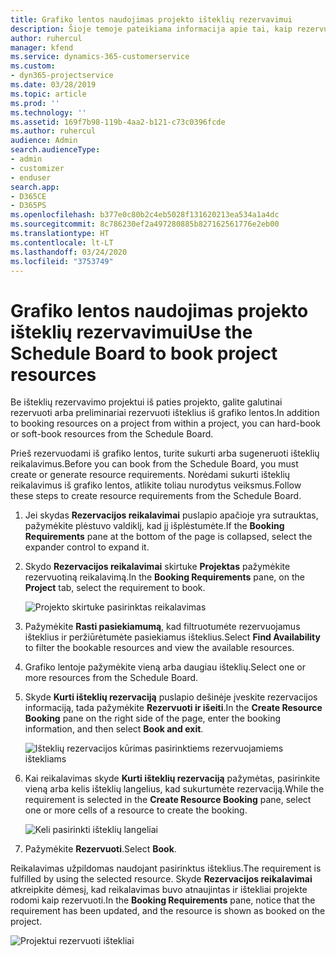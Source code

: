 ```yaml
---
title: Grafiko lentos naudojimas projekto išteklių rezervavimui
description: Šioje temoje pateikiama informacija apie tai, kaip rezervuoti išteklius.
author: ruhercul
manager: kfend
ms.service: dynamics-365-customerservice
ms.custom:
- dyn365-projectservice
ms.date: 03/28/2019
ms.topic: article
ms.prod: ''
ms.technology: ''
ms.assetid: 169f7b98-119b-4aa2-b121-c73c0396fcde
ms.author: ruhercul
audience: Admin
search.audienceType:
- admin
- customizer
- enduser
search.app:
- D365CE
- D365PS
ms.openlocfilehash: b377e0c80b2c4eb5028f131620213ea534a1a4dc
ms.sourcegitcommit: 8c786230ef2a497280885b827162561776e2eb00
ms.translationtype: HT
ms.contentlocale: lt-LT
ms.lasthandoff: 03/24/2020
ms.locfileid: "3753749"
---
```

# <a name="use-the-schedule-board-to-book-project-resources"></a><span data-ttu-id="3b715-103">Grafiko lentos naudojimas projekto išteklių rezervavimui</span><span class="sxs-lookup"><span data-stu-id="3b715-103">Use the Schedule Board to book project resources</span></span>

<span data-ttu-id="3b715-104">Be išteklių rezervavimo projektui iš paties projekto, galite galutinai rezervuoti arba preliminariai rezervuoti išteklius iš grafiko lentos.</span><span class="sxs-lookup"><span data-stu-id="3b715-104">In addition to booking resources on a project from within a project, you can hard-book or soft-book resources from the Schedule Board.</span></span>

<span data-ttu-id="3b715-105">Prieš rezervuodami iš grafiko lentos, turite sukurti arba sugeneruoti išteklių reikalavimus.</span><span class="sxs-lookup"><span data-stu-id="3b715-105">Before you can book from the Schedule Board, you must create or generate resource requirements.</span></span> <span data-ttu-id="3b715-106">Norėdami sukurti išteklių reikalavimus iš grafiko lentos, atlikite toliau nurodytus veiksmus.</span><span class="sxs-lookup"><span data-stu-id="3b715-106">Follow these steps to create resource requirements from the Schedule Board.</span></span>

1. <span data-ttu-id="3b715-107">Jei skydas **Rezervacijos reikalavimai** puslapio apačioje yra sutrauktas, pažymėkite plėstuvo valdiklį, kad jį išplėstumėte.</span><span class="sxs-lookup"><span data-stu-id="3b715-107">If the **Booking Requirements** pane at the bottom of the page is collapsed, select the expander control to expand it.</span></span>
2. <span data-ttu-id="3b715-108">Skydo **Rezervacijos reikalavimai** skirtuke **Projektas** pažymėkite rezervuotiną reikalavimą.</span><span class="sxs-lookup"><span data-stu-id="3b715-108">In the **Booking Requirements** pane, on the **Project** tab, select the requirement to book.</span></span>

    ![Projekto skirtuke pasirinktas reikalavimas](media/Resource-Management-image73.png)

3. <span data-ttu-id="3b715-110">Pažymėkite **Rasti pasiekiamumą**, kad filtruotumėte rezervuojamus išteklius ir peržiūrėtumėte pasiekiamus išteklius.</span><span class="sxs-lookup"><span data-stu-id="3b715-110">Select **Find Availability** to filter the bookable resources and view the available resources.</span></span> 
4. <span data-ttu-id="3b715-111">Grafiko lentoje pažymėkite vieną arba daugiau išteklių.</span><span class="sxs-lookup"><span data-stu-id="3b715-111">Select one or more resources from the Schedule Board.</span></span> 
5. <span data-ttu-id="3b715-112">Skyde **Kurti išteklių rezervaciją** puslapio dešinėje įveskite rezervacijos informaciją, tada pažymėkite **Rezervuoti ir išeiti**.</span><span class="sxs-lookup"><span data-stu-id="3b715-112">In the **Create Resource Booking** pane on the right side of the page, enter the booking information, and then select **Book and exit**.</span></span>

    ![Išteklių rezervacijos kūrimas pasirinktiems rezervuojamiems ištekliams](media/Resource-Management-image74.png)

6. <span data-ttu-id="3b715-114">Kai reikalavimas skyde **Kurti išteklių rezervaciją** pažymėtas, pasirinkite vieną arba kelis išteklių langelius, kad sukurtumėte rezervaciją.</span><span class="sxs-lookup"><span data-stu-id="3b715-114">While the requirement is selected in the **Create Resource Booking** pane, select one or more cells of a resource to create the booking.</span></span>

    ![Keli pasirinkti išteklių langeliai](media/Resource-Management-image75.png)

7. <span data-ttu-id="3b715-116">Pažymėkite **Rezervuoti**.</span><span class="sxs-lookup"><span data-stu-id="3b715-116">Select **Book**.</span></span>

<span data-ttu-id="3b715-117">Reikalavimas užpildomas naudojant pasirinktus išteklius.</span><span class="sxs-lookup"><span data-stu-id="3b715-117">The requirement is fulfilled by using the selected resource.</span></span> <span data-ttu-id="3b715-118">Skyde **Rezervacijos reikalavimai** atkreipkite dėmesį, kad reikalavimas buvo atnaujintas ir ištekliai projekte rodomi kaip rezervuoti.</span><span class="sxs-lookup"><span data-stu-id="3b715-118">In the **Booking Requirements** pane, notice that the requirement has been updated, and the resource is shown as booked on the project.</span></span>

![Projektui rezervuoti ištekliai](media/Resource-Management-image76.png)
